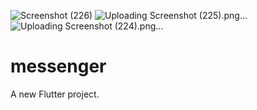 ![Screenshot (226)](https://github.com/ehsanyaqoob/chatty-/assets/97935737/e0feea4a-e4fe-44e3-8c78-d06f94825a47)
![Uploading Screenshot (225).png…]()
![Uploading Screenshot (224).png…]()
# messenger

A new Flutter project.
